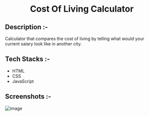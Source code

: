 # <p align="center">Cost Of Living Calculator</p>

## Description :-

Calculator that compares the cost of living by telling what would your current salary look like in another city.

## Tech Stacks :-

- HTML
- CSS
- JavaScript

## Screenshots :-

![image](https://github.com/user-attachments/assets/863cecda-be14-4741-a467-fbf4f34e965e)

